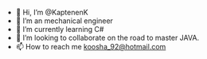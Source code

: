 - 👋 Hi, I’m @KaptenenK
- 👀 I’m an mechanical engineer
- 🌱 I’m currently learning C#
- 💞️ I’m looking to collaborate on the road to master JAVA.
- 📫 How to reach me koosha_92@hotmail.com

<!---
KaptenenK/KaptenenK is a ✨ special ✨ repository because its `README.md` (this file) appears on your GitHub profile.
You can click the Preview link to take a look at your changes.
--->
